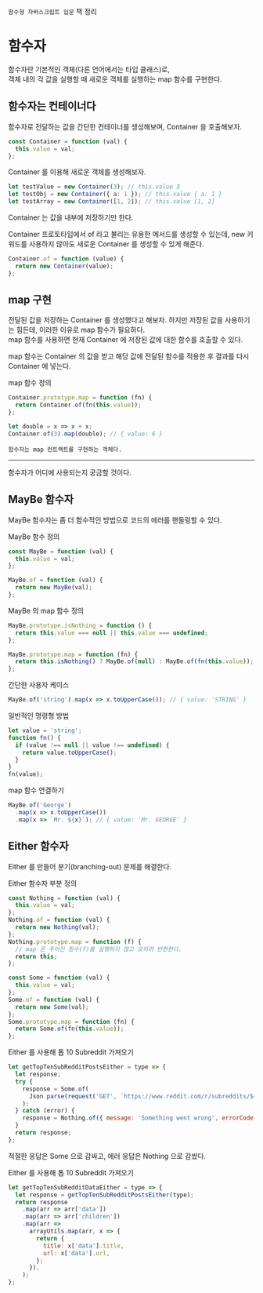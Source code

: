 `함수형 자바스크립트 입문` 책 정리

# 함수자

함수자란 기본적인 객체(다른 언어에서는 타입 클래스)로,  
객체 내의 각 값을 실행할 때 새로운 객체를 실행하는 map 함수를 구현한다.

## 함수자는 컨테이너다

함수자로 전달하는 값을 간단한 컨테이너를 생성해보며, Container 을 호출해보자.

```javascript
const Container = function (val) {
  this.value = val;
};
```

Container 를 이용해 새로운 객체를 생성해보자.

```javascript
let testValue = new Container(3); // this.value 3
let testObj = new Container({ a: 1 }); // this.value { a: 1 }
let testArray = new Container([1, 2]); // this.value [1, 2]
```

Container 는 값을 내부에 저장하기만 한다.

Container 프로토타입에서 of 라고 불리는 유용한 메서드를 생성할 수 있는데, new 키워드를 사용하지 않아도 새로운 Container 를 생성할 수 있게 해준다.

```javascript
Container.of = function (value) {
  return new Container(value);
};
```

## map 구현

전달된 값을 저장하는 Container 를 생성했다고 해보자. 하지만 저장된 값을 사용하기는 힘든데, 이러한 이유로 map 함수가 필요하다.  
map 함수를 사용하면 현재 Container 에 저장된 값에 대한 함수를 호출할 수 있다.

map 함수는 Container 의 값을 받고 해당 값에 전달된 함수를 적용한 후 결과를 다시 Container 에 넣는다.

map 함수 정의

```javascript
Container.prototype.map = function (fn) {
  return Container.of(fn(this.value));
};
```

```javascript
let double = x => x + x;
Container.of(3).map(double); // { value: 6 }
```

`함수자는 map 컨트랙트를 구현하는 객체다.`

---

함수자가 어디에 사용되는지 궁금할 것이다.

## MayBe 함수자

MayBe 함수자는 좀 더 함수적인 방법으로 코드의 에러를 핸들링할 수 있다.

MayBe 함수 정의

```javascript
const MayBe = function (val) {
  this.value = val;
};

MayBe.of = function (val) {
  return new MayBe(val);
};
```

MayBe 의 map 함수 정의

```javascript
MayBe.prototype.isNothing = function () {
  return this.value === null || this.value === undefined;
};

MayBe.prototype.map = function (fn) {
  return this.isNothing() ? MayBe.of(null) : MayBe.of(fn(this.value));
};
```

간단한 사용자 케이스

```javascript
MayBe.of('string').map(x => x.toUpperCase()); // { value: 'STRING' }
```

일반적인 명령형 방법

```javascript
let value = 'string';
function fn() {
  if (value !== null || value !== undefined) {
    return value.toUpperCase();
  }
}
fn(value);
```

map 함수 연결하기

```javascript
MayBe.of('George')
  .map(x => x.toUpperCase())
  .map(x => `Mr. ${x}`); // { value: 'Mr. GEORGE' }
```

## Either 함수자

Either 를 만들어 분기(branching-out) 문제를 해결한다.

Either 함수자 부분 정의

```javascript
const Nothing = function (val) {
  this.value = val;
};
Nothing.of = function (val) {
  return new Nothing(val);
};
Nothing.prototype.map = function (f) {
  // map 은 주어진 함수(f)를 실행하지 않고 오히려 반환한다.
  return this;
};

const Some = function (val) {
  this.value = val;
};
Some.of = function (val) {
  return new Some(val);
};
Some.prototype.map = function (fn) {
  return Some.of(fn(this.value));
};
```

Either 를 사용해 톱 10 Subreddit 가져오기

```javascript
let getTopTenSubRedditPostsEither = type => {
  let response;
  try {
    response = Some.of(
      Json.parse(request('GET', `https://www.reddit.com/r/subreddits/${type}.json=limit=10`).getBody('utf-8')),
    );
  } catch (error) {
    response = Nothing.of({ message: 'Something went wrong', errorCode: error['statusCode'] });
  }
  return response;
};
```

적절한 응답은 Some 으로 감싸고, 에러 응답은 Nothing 으로 감쌌다.

Either 를 사용해 톱 10 Subreddit 가져오기

```javascript
let getTopTenSubRedditDataEither = type => {
  let response = getTopTenSubRedditPostsEither(type);
  return response
    .map(arr => arr['data'])
    .map(arr => arr['children'])
    .map(arr =>
      arrayUtils.map(arr, x => {
        return {
          title: x['data'].title,
          url: x['data'].url,
        };
      }),
    );
};
```

